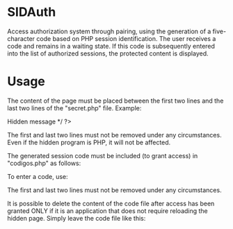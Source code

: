 # SIDAuth
Access authorization system through pairing, using the generation of a five-character code based on PHP session identification. The user receives a code and remains in a waiting state. If this code is subsequently entered into the list of authorized sessions, the protected content is displayed.
# Usage

The content of the page must be placed between the first two lines and the last two lines of the "secret.php" file. Example:

<?php
/*

<HTML>
<BODY>
<a> Hidden message </a>
</BODY>
</HTML>

*/ 
?>

The first and last two lines must not be removed under any circumstances. Even if the hidden program is PHP, it will not be affected.

The generated session code must be included (to grant access) in "codigos.php" as follows:

<?php
/*
12345
9A022
42124
*/ 
?>

To enter a code, use:

<?php
/*
12345 
*/ 
?>

The first and last two lines must not be removed under any circumstances.

It is possible to delete the content of the code file after access has been granted ONLY if it is an application that does not require reloading the hidden page. Simply leave the code file like this:

<?php
/* 
*/ 
?>
